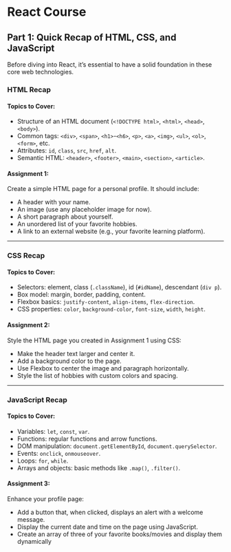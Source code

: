 # React Course

## Part 1: Quick Recap of HTML, CSS, and JavaScript
Before diving into React, it’s essential to have a solid foundation in these core web technologies.

### HTML Recap
#### Topics to Cover:
- Structure of an HTML document (`<!DOCTYPE html>`, `<html>`, `<head>`, `<body>`).
- Common tags: `<div>`, `<span>`, `<h1>`-`<h6>`, `<p>`, `<a>`, `<img>`, `<ul>`, `<ol>`, `<form>`, etc.
- Attributes: `id`, `class`, `src`, `href`, `alt`.
- Semantic HTML: `<header>`, `<footer>`, `<main>`, `<section>`, `<article>`.

#### Assignment 1:
Create a simple HTML page for a personal profile. It should include:
- A header with your name.
- An image (use any placeholder image for now).
- A short paragraph about yourself.
- An unordered list of your favorite hobbies.
- A link to an external website (e.g., your favorite learning platform).

---

### CSS Recap
#### Topics to Cover:
- Selectors: element, class (`.className`), id (`#idName`), descendant (`div p`).
- Box model: margin, border, padding, content.
- Flexbox basics: `justify-content`, `align-items`, `flex-direction`.
- CSS properties: `color`, `background-color`, `font-size`, `width`, `height`.

#### Assignment 2:
Style the HTML page you created in Assignment 1 using CSS:
- Make the header text larger and center it.
- Add a background color to the page.
- Use Flexbox to center the image and paragraph horizontally.
- Style the list of hobbies with custom colors and spacing.

---

### JavaScript Recap
#### Topics to Cover:
- Variables: `let`, `const`, `var`.
- Functions: regular functions and arrow functions.
- DOM manipulation: `document.getElementById`, `document.querySelector`.
- Events: `onclick`, `onmouseover`.
- Loops: `for`, `while`.
- Arrays and objects: basic methods like `.map()`, `.filter()`.

#### Assignment 3:
Enhance your profile page:
- Add a button that, when clicked, displays an alert with a welcome message.
- Display the current date and time on the page using JavaScript.
- Create an array of three of your favorite books/movies and display them dynamically